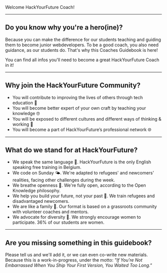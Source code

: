 Welcome HackYourFuture Coach!

---
## Do you know why you're a hero(ine)?

Because you can make the difference for our students teaching and guiding them to become junior webdevelopers.
To be a good coach, you also need guidance, as our students do.
That's why this Coaches Guidebook is here!

You can find all infos you'll need to become a great HackYourFuture Coach in it!

---

## Why join the HackYourFuture Community?

* You will contribute to improving the lives of others through tech education 🚀
* You will become better expert of your own craft by teaching your knowledge 🤓
* You will be exposed to different cultures and different ways of thinking & working 👐
* You will become a part of HackYourFuture’s professional network 🌐

---
## What do we stand for at HackYourFuture?

* We speak the same language 💬. HackYourFuture is the only English speaking free training in Belgium. 
* We code on Sunday 🌤. We're adapted to refugees' and newcomers' realities, facing other challenges during the week.
* We breathe openness 👐. We're fully open, according to the Open Knowledge philosophy.
* We help you build your future, not your past 💪. We train refugees and disadvantaged newcomers. 
* We are like a family 🧡. Our format is based on a grassroots community with volunteer coaches and mentors.
* We advocate for diversity 🧕. We strongly encourage women to participate. 36% of our students are women.

---

## Are you missing something in this guidebook?

Please tell us and we'll add it, or we can even co-write new materials.
Because this is a work-in-progress, under the motto: _"If You're Not Embarrassed When You Ship Your First Version, You Waited Too Long."_
